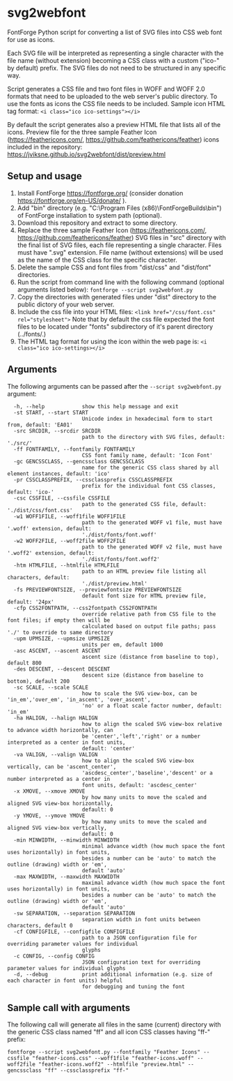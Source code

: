 # svg2webfont

FontForge Python script for converting a list of SVG files into CSS web font for use as icons.

Each SVG file will be interpreted as representing a single character with the file name (without extension) becoming a CSS class with a custom ("ico-" by default) prefix. The SVG files do not need to be structured in any specific way.

Script generates a CSS file and two font files in WOFF and WOFF 2.0 formats that need to be uploaded to the web server's public directory. To use the fonts as icons the CSS file needs to be included. Sample icon HTML tag format:
`<i class="ico ico-settings"></i>`

By default the script generates also a preview HTML file that lists all of the icons. Preview file for the three sample Feather Icon (https://feathericons.com/, https://github.com/feathericons/feather) icons included in the repository: https://jviksne.github.io/svg2webfont/dist/preview.html

## Setup and usage

1. Install FontForge https://fontforge.org/ (consider donation https://fontforge.org/en-US/donate/ ).
2. Add "bin" directory (e.g. "C:\Program Files (x86)\FontForgeBuilds\bin") of FontForge installation to system path (optional).
3. Download this repository and extract to some directory.
4. Replace the three sample Feather Icon (https://feathericons.com/, https://github.com/feathericons/feather) SVG files in "src" directory with the final list of SVG files, each file representing a single character. Files must have ".svg" extension. File name (without extensions) will be used as the name of the CSS class for the specific character.
5. Delete the sample CSS and font files from "dist/css" and "dist/font" directories.
6. Run the script from command line with the following command (optional arguments listed below):
`fontforge --script svg2webfont.py`
7. Copy the directories with generated files under "dist" directory to the public dictory of your web server.
8. Include the css file into your HTML files:
`<link href="/css/font.css" rel="stylesheet">`
Note that by default the css file expected the font files to be located under "fonts" subdirectory of it's parent directory (../fonts/.)
9. The HTML tag format for using the icon within the web page is:
 `<i class="ico ico-settings></i>`

## Arguments

The following arguments can be passed after the `--script svg2webfont.py` argument:

```
  -h, --help            show this help message and exit
  -st START, --start START
                        Unicode index in hexadecimal form to start from, default: 'EA01'
  -src SRCDIR, --srcdir SRCDIR
                        path to the directory with SVG files, default: './src/'
  -ff FONTFAMILY, --fontfamily FONTFAMILY
                        CSS font family name, default: 'Icon Font'
  -gc GENCSSCLASS, --gencssclass GENCSSCLASS
                        name for the generic CSS class shared by all element instances, default: 'ico'
  -pr CSSCLASSPREFIX, --cssclassprefix CSSCLASSPREFIX
                        prefix for the individual font CSS classes, default: 'ico-'
  -csc CSSFILE, --cssfile CSSFILE
                        path to the generated CSS file, default: './dist/css/font.css'
  -w1 WOFF1FILE, --woff1file WOFF1FILE
                        path to the generated WOFF v1 file, must have '.woff' extension, default:
                        './dist/fonts/font.woff'
  -w2 WOFF2FILE, --woff2file WOFF2FILE
                        path to the generated WOFF v2 file, must have '.woff2' extension, default:
                        './dist/fonts/font.woff2'
  -htm HTMLFILE, --htmlfile HTMLFILE
                        path to an HTML preview file listing all characters, default:
                        './dist/preview.html'
  -fs PREVIEWFONTSIZE, --previewfontsize PREVIEWFONTSIZE
                        default font size for HTML preview file, default: '24px'
  -cfp CSS2FONTPATH, --css2fontpath CSS2FONTPATH
                        override relative path from CSS file to the font files; if empty then will be
                        calculated based on output file paths; pass './' to override to same directory
  -upm UPMSIZE, --upmsize UPMSIZE
                        units per em, default 1000
  -asc ASCENT, --ascent ASCENT
                        ascent size (distance from baseline to top), default 800
  -des DESCENT, --descent DESCENT
                        descent size (distance from baseline to bottom), default 200
  -sc SCALE, --scale SCALE
                        how to scale the SVG view-box, can be 'in_em','over_em', 'in_ascent', 'over_ascent',
                        'no' or a float scale factor number, default: 'in_em'
  -ha HALIGN, --halign HALIGN
                        how to align the scaled SVG view-box relative to advance width horizontally, can
                        be 'center','left','right' or a number interpreted as a center in font units,
                        default: 'center'
  -va VALIGN, --valign VALIGN
                        how to align the scaled SVG view-box vertically, can be 'ascent_center',
                        'ascdesc_center','baseline','descent' or a number interpreted as a center in
                        font units, default: 'ascdesc_center'
  -x XMOVE, --xmove XMOVE
                        by how many units to move the scaled and aligned SVG view-box horizontally,
                        default: 0
  -y YMOVE, --ymove YMOVE
                        by how many units to move the scaled and aligned SVG view-box vertically,
                        default: 0
  -min MINWIDTH, --minwidth MINWIDTH
                        minimal advance width (how much space the font uses horizontally) in font units,
                        besides a number can be 'auto' to match the outline (drawing) width or 'em',
                        default 'auto'
  -max MAXWIDTH, --maxwidth MAXWIDTH
                        maximal advance width (how much space the font uses horizontally) in font units,
                        besides a number can be 'auto' to match the outline (drawing) width or 'em',
                        default 'auto'
  -sw SEPARATION, --separation SEPARATION
                        separation width in font units between characters, default 0
  -cf CONFIGFILE, --configfile CONFIGFILE
                        path to a JSON configuration file for overriding parameter values for individual
                        glyphs
  -c CONFIG, --config CONFIG
                        JSON configuration text for overriding parameter values for individual glyphs
  -d, --debug           print additional information (e.g. size of each character in font units) helpful
                        for debugging and tuning the font
```

## Sample call with arguments

The following call will generate all files in the same (current) directory with the generic CSS class named "ff" and all icon CSS classes having "ff-" prefix:

```
fontforge --script svg2webfont.py --fontfamily "Feather Icons" --cssfile "feather-icons.css" --woff1file "feather-icons.woff" --woff2file "feather-icons.woff2" --htmlfile "preview.html" --gencssclass "ff" --cssclassprefix "ff-"
```
